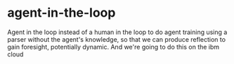# agent-in-the-loop
Agent in the loop instead of a human in the loop to do agent training using a parser without the agent's knowledge, so that we can produce reflection to gain foresight, potentially dynamic. And we're going to do this on the ibm cloud
